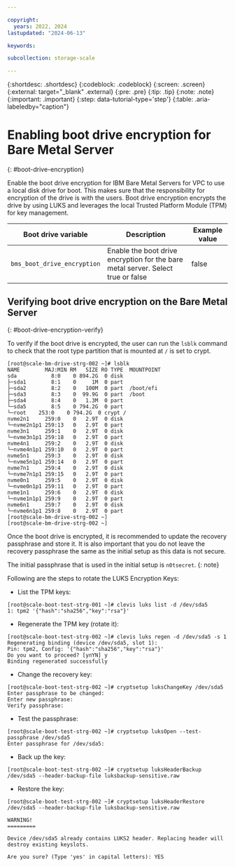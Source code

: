 ```yaml
---

copyright:
  years: 2022, 2024
lastupdated: "2024-06-13"

keywords: 

subcollection: storage-scale

---
```


{:shortdesc: .shortdesc}
{:codeblock: .codeblock}
{:screen: .screen}
{:external: target="_blank" .external}
{:pre: .pre}
{:tip: .tip}
{:note: .note}
{:important: .important}
{:step: data-tutorial-type='step'}
{:table: .aria-labeledby="caption"}

# Enabling boot drive encryption for Bare Metal Server
{: #boot-drive-encryption}

Enable the boot drive encryption for IBM Bare Metal Servers for VPC to use a local disk drive for boot. This makes sure that the responsibility for encryption of the drive is with the users. Boot drive encryption encrypts the drive by using LUKS and leverages the local Trusted Platform Module (TPM) for key management.

|Boot drive variable|	Description|	Example value|
|-------------|------------|--------------|
|`bms_boot_drive_encryption`|Enable the boot drive encryption for the bare metal server. Select true or false	|false|

## Verifying boot drive encryption on the Bare Metal Server
{: #boot-drive-encryption-verify}

To verify if the boot drive is encrypted, the user can run the `lsblk` command to check that the root type partition that is mounted at `/` is set to crypt.

```
[root@scale-bm-drive-strg-002 ~]# lsblk
NAME        MAJ:MIN RM   SIZE RO TYPE  MOUNTPOINT
sda           8:0    0 894.2G  0 disk
├─sda1        8:1    0     1M  0 part
├─sda2        8:2    0   100M  0 part  /boot/efi
├─sda3        8:3    0  99.9G  0 part  /boot
├─sda4        8:4    0   1.3M  0 part
└─sda5        8:5    0 794.2G  0 part
└─root    253:0    0 794.2G  0 crypt /
nvme2n1     259:0    0   2.9T  0 disk
└─nvme2n1p1 259:13   0   2.9T  0 part
nvme3n1     259:1    0   2.9T  0 disk
└─nvme3n1p1 259:18   0   2.9T  0 part
nvme4n1     259:2    0   2.9T  0 disk
└─nvme4n1p1 259:10   0   2.9T  0 part
nvme5n1     259:3    0   2.9T  0 disk
└─nvme5n1p1 259:14   0   2.9T  0 part
nvme7n1     259:4    0   2.9T  0 disk
└─nvme7n1p1 259:15   0   2.9T  0 part
nvme0n1     259:5    0   2.9T  0 disk
└─nvme0n1p1 259:11   0   2.9T  0 part
nvme1n1     259:6    0   2.9T  0 disk
└─nvme1n1p1 259:9    0   2.9T  0 part
nvme6n1     259:7    0   2.9T  0 disk
└─nvme6n1p1 259:8    0   2.9T  0 part
[root@scale-bm-drive-strg-002 ~]
[root@scale-bm-drive-strg-002 ~]
```

Once the boot drive is encrypted, it is recommended to update the recovery passphrase and store it. It is also important that you do not leave the recovery passphrase the same as the initial setup as this data is not secure.

The initial passphrase that is used in the initial setup is `n0tsecret`.
{: note}

Following are the steps to rotate the LUKS Encryption Keys:

* List the TPM keys:

```
[root@scale-boot-test-strg-001 ~]# clevis luks list -d /dev/sda5
1: tpm2 '{"hash":"sha256","key":"rsa"}'
```

* Regenerate the TPM key (rotate it):

```
[root@scale-boot-test-strg-002 ~]# clevis luks regen -d /dev/sda5 -s 1
Regenerating binding (device /dev/sda5, slot 1):
Pin: tpm2, Config: '{"hash":"sha256","key":"rsa"}'
Do you want to proceed? [ynYN] y
Binding regenerated successfully
```

* Change the recovery key:

```
[root@scale-boot-test-strg-002 ~]# cryptsetup luksChangeKey /dev/sda5
Enter passphrase to be changed: 
Enter new passphrase: 
Verify passphrase: 
```

* Test the passphrase:

```
[root@scale-boot-test-strg-002 ~]# cryptsetup luksOpen --test-passphrase /dev/sda5
Enter passphrase for /dev/sda5: 
```

* Back up the key:

```
[root@scale-boot-test-strg-002 ~]# cryptsetup luksHeaderBackup /dev/sda5 --header-backup-file luksbackup-sensitive.raw
```

* Restore the key:

```
[root@scale-boot-test-strg-002 ~]# cryptsetup luksHeaderRestore /dev/sda5 --header-backup-file luksbackup-sensitive.raw

WARNING!
=========

Device /dev/sda5 already contains LUKS2 header. Replacing header will destroy existing keyslots.

Are you sure? (Type 'yes' in capital letters): YES
```
